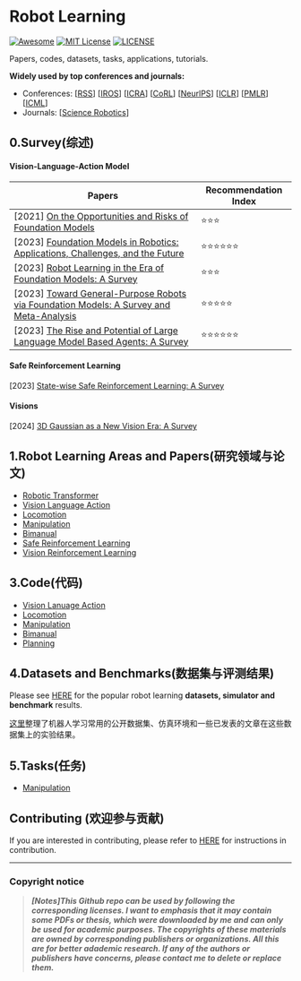 # Robot Learning
[![Awesome](https://awesome.re/badge.svg)](https://awesome.re) [![MIT License](https://img.shields.io/badge/license-MIT-green.svg)](https://opensource.org/licenses/MIT) [![LICENSE](https://img.shields.io/badge/license-Anti%20996-blue.svg)](https://github.com/996icu/996.ICU/blob/master/LICENSE)

Papers, codes, datasets, tasks, applications, tutorials.

**Widely used by top conferences and journals:**

- Conferences: [[RSS](https://roboticsconference.org/)] [[IROS](https://ieee-iros.org/)] [[ICRA](https://www.ieee-ras.org/conferences-workshops/fully-sponsored/icra)] [[CoRL](https://www.corl.org/)] [[NeurlPS](https://nips.cc/)] [[ICLR](https://iclr.cc/)] [[PMLR](https://proceedings.mlr.press/)] [[ICML](https://icml.cc/)]
- Journals: [[Science Robotics](https://www.science.org/journal/scirobotics)]



## 0.Survey(综述)

#### Vision-Language-Action Model

| Papers                                                       | Recommendation Index                 |
| ------------------------------------------------------------ | ------------------------------------ |
| [2021] [On the Opportunities and Risks of Foundation Models](https://arxiv.org/abs/2108.07258) | :star::star::star:                   |
| [2023] [Foundation Models in Robotics: Applications, Challenges, and the Future](https://arxiv.org/abs/2312.07843) | :star::star::star::star::star::star: |
| [2023] [Robot Learning in the Era of Foundation Models: A Survey](https://arxiv.org/abs/2311.14379) | :star::star::star:                   |
| [2023] [Toward General-Purpose Robots via Foundation Models: A Survey and Meta-Analysis](https://arxiv.org/abs/2312.08782) | :star::star::star::star::star:       |
| [2023] [The Rise and Potential of Large Language Model Based Agents: A Survey](https://arxiv.org/abs/2309.07864) | :star::star::star::star::star::star: |

#### Safe Reinforcement Learning

[2023] [State-wise Safe Reinforcement Learning: A Survey](https://arxiv.org/abs/2302.03122)

#### Visions

[2024] [3D Gaussian as a New Vision Era: A Survey](https://arxiv.org/abs/2402.07181)



## 1.Robot Learning Areas and Papers(研究领域与论文)

- [Robotic Transformer](https://github.com/Evan-wyl/Robot-Learning/blob/master/papers/RT.md)
- [Vision Language Action](https://github.com/Evan-wyl/Robot-Learning/blob/master/papers/VLA.md)
- [Locomotion](https://github.com/Evan-wyl/Robot-Learning/blob/master/papers/locomotion.md)
- [Manipulation](https://github.com/Evan-wyl/Robot-Learning/blob/master/papers/manipulation.md)
- [Bimanual](https://github.com/Evan-wyl/Robot-Learning/blob/master/papers/Bimanual.md)
- [Safe Reinforcement Learning](https://github.com/Evan-wyl/Robot-Learning/blob/master/papers/Safe-RL.md)
- [Vision Reinforcement Learning](https://github.com/Evan-wyl/Robot-Learning/blob/master/papers/Vision-RL.md)



## 3.Code(代码)

- [Vision Lanuage Action](https://github.com/Evan-wyl/Robot-Learning/blob/master/codes/VLA.md)
- [Locomotion](https://github.com/Evan-wyl/Robot-Learning/tree/master/codes/locomotion)
- [Manipulation](https://github.com/Evan-wyl/Robot-Learning/tree/master/codes/manipulation)
- [Bimanual](https://github.com/Evan-wyl/Robot-Learning/blob/master/codes/bimanual.md)
- [Planning](https://github.com/Evan-wyl/Robot-Learning/blob/master/codes/planning.md)



## 4.Datasets and Benchmarks(数据集与评测结果)

Please see [HERE](https://github.com/Evan-wyl/Robot-Learning/tree/master/data) for the popular robot learning **datasets, simulator and benchmark** results.

[这里](https://github.com/Evan-wyl/Robot-Learning/tree/master/data)整理了机器人学习常用的公开数据集、仿真环境和一些已发表的文章在这些数据集上的实验结果。



## 5.Tasks(任务)

- [Manipulation](https://github.com/Evan-wyl/Robot-Learning/tree/master/tasks/manipulation)



## Contributing (欢迎参与贡献)

If you are interested in contributing, please refer to [HERE](https://github.com/Evan-wyl/Robot-Learning/blob/master/CONTRIBUTING.md) for instructions in contribution.

------

### Copyright notice

> ***[Notes]This Github repo can be used by following the corresponding licenses. I want to emphasis that it may contain some PDFs or thesis, which were downloaded by me and can only be used for academic purposes. The copyrights of these materials are owned by corresponding publishers or organizations. All this are for better adademic research. If any of the authors or publishers have concerns, please contact me to delete or replace them.***
